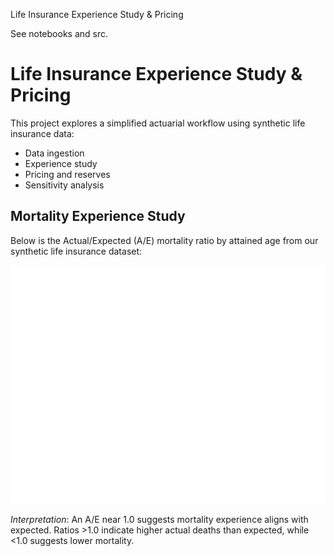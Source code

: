 Life Insurance Experience Study & Pricing

See notebooks and src.

# Life Insurance Experience Study & Pricing

This project explores a simplified actuarial workflow using synthetic life insurance data:

- Data ingestion
- Experience study
- Pricing and reserves
- Sensitivity analysis

## Mortality Experience Study

Below is the Actual/Expected (A/E) mortality ratio by attained age from our synthetic life insurance dataset:

![Mortality A/E by Age](reports/figs/ae_by_age.png)

_Interpretation_: An A/E near 1.0 suggests mortality experience aligns with expected. Ratios >1.0 indicate higher actual deaths than expected, while <1.0 suggests lower mortality.

